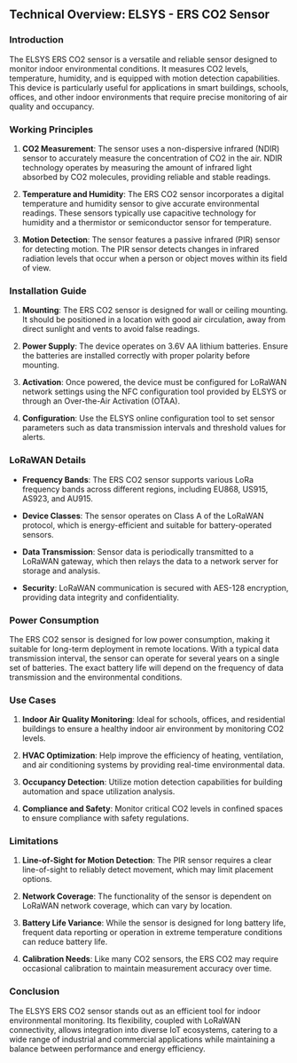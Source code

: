 ## Technical Overview: ELSYS - ERS CO2 Sensor

### Introduction
The ELSYS ERS CO2 sensor is a versatile and reliable sensor designed to monitor indoor environmental conditions. It measures CO2 levels, temperature, humidity, and is equipped with motion detection capabilities. This device is particularly useful for applications in smart buildings, schools, offices, and other indoor environments that require precise monitoring of air quality and occupancy.

### Working Principles

1. **CO2 Measurement**: The sensor uses a non-dispersive infrared (NDIR) sensor to accurately measure the concentration of CO2 in the air. NDIR technology operates by measuring the amount of infrared light absorbed by CO2 molecules, providing reliable and stable readings.

2. **Temperature and Humidity**: The ERS CO2 sensor incorporates a digital temperature and humidity sensor to give accurate environmental readings. These sensors typically use capacitive technology for humidity and a thermistor or semiconductor sensor for temperature.

3. **Motion Detection**: The sensor features a passive infrared (PIR) sensor for detecting motion. The PIR sensor detects changes in infrared radiation levels that occur when a person or object moves within its field of view.

### Installation Guide

1. **Mounting**: The ERS CO2 sensor is designed for wall or ceiling mounting. It should be positioned in a location with good air circulation, away from direct sunlight and vents to avoid false readings.

2. **Power Supply**: The device operates on 3.6V AA lithium batteries. Ensure the batteries are installed correctly with proper polarity before mounting.

3. **Activation**: Once powered, the device must be configured for LoRaWAN network settings using the NFC configuration tool provided by ELSYS or through an Over-the-Air Activation (OTAA).

4. **Configuration**: Use the ELSYS online configuration tool to set sensor parameters such as data transmission intervals and threshold values for alerts.

### LoRaWAN Details

- **Frequency Bands**: The ERS CO2 sensor supports various LoRa frequency bands across different regions, including EU868, US915, AS923, and AU915.

- **Device Classes**: The sensor operates on Class A of the LoRaWAN protocol, which is energy-efficient and suitable for battery-operated sensors.

- **Data Transmission**: Sensor data is periodically transmitted to a LoRaWAN gateway, which then relays the data to a network server for storage and analysis.

- **Security**: LoRaWAN communication is secured with AES-128 encryption, providing data integrity and confidentiality.

### Power Consumption

The ERS CO2 sensor is designed for low power consumption, making it suitable for long-term deployment in remote locations. With a typical data transmission interval, the sensor can operate for several years on a single set of batteries. The exact battery life will depend on the frequency of data transmission and the environmental conditions.

### Use Cases

1. **Indoor Air Quality Monitoring**: Ideal for schools, offices, and residential buildings to ensure a healthy indoor air environment by monitoring CO2 levels.

2. **HVAC Optimization**: Help improve the efficiency of heating, ventilation, and air conditioning systems by providing real-time environmental data.

3. **Occupancy Detection**: Utilize motion detection capabilities for building automation and space utilization analysis.

4. **Compliance and Safety**: Monitor critical CO2 levels in confined spaces to ensure compliance with safety regulations.

### Limitations

1. **Line-of-Sight for Motion Detection**: The PIR sensor requires a clear line-of-sight to reliably detect movement, which may limit placement options.

2. **Network Coverage**: The functionality of the sensor is dependent on LoRaWAN network coverage, which can vary by location.

3. **Battery Life Variance**: While the sensor is designed for long battery life, frequent data reporting or operation in extreme temperature conditions can reduce battery life.

4. **Calibration Needs**: Like many CO2 sensors, the ERS CO2 may require occasional calibration to maintain measurement accuracy over time.

### Conclusion

The ELSYS ERS CO2 sensor stands out as an efficient tool for indoor environmental monitoring. Its flexibility, coupled with LoRaWAN connectivity, allows integration into diverse IoT ecosystems, catering to a wide range of industrial and commercial applications while maintaining a balance between performance and energy efficiency.